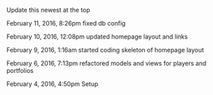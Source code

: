 Update this newest at the top

February 11, 2016, 8:26pm fixed db config

February 10, 2016, 12:08pm updated homepage layout and links

February 9, 2016, 1:16am started coding skeleton of homepage layout

February 6, 2016, 7:13pm refactored models and views for players and portfolios

February 4, 2016, 4:50pm Setup
